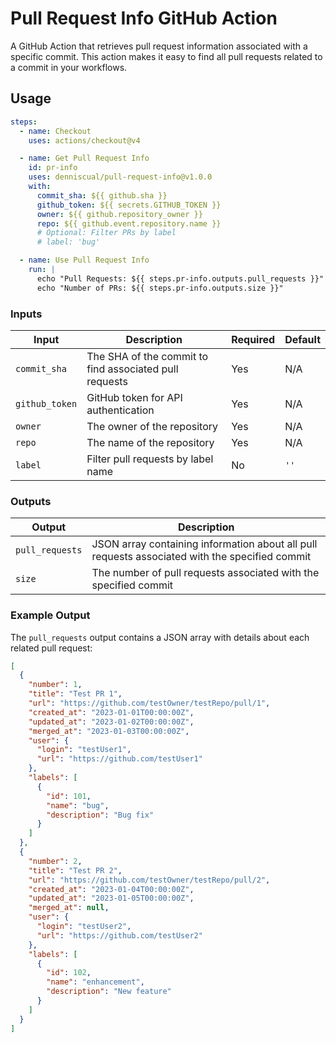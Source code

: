 # Pull Request Info GitHub Action

A GitHub Action that retrieves pull request information associated with a
specific commit. This action makes it easy to find all pull requests related to
a commit in your workflows.

## Usage

```yaml
steps:
  - name: Checkout
    uses: actions/checkout@v4

  - name: Get Pull Request Info
    id: pr-info
    uses: denniscual/pull-request-info@v1.0.0
    with:
      commit_sha: ${{ github.sha }}
      github_token: ${{ secrets.GITHUB_TOKEN }}
      owner: ${{ github.repository_owner }}
      repo: ${{ github.event.repository.name }}
      # Optional: Filter PRs by label
      # label: 'bug'

  - name: Use Pull Request Info
    run: |
      echo "Pull Requests: ${{ steps.pr-info.outputs.pull_requests }}"
      echo "Number of PRs: ${{ steps.pr-info.outputs.size }}"
```

### Inputs

| Input          | Description                                            | Required | Default |
| -------------- | ------------------------------------------------------ | -------- | ------- |
| `commit_sha`   | The SHA of the commit to find associated pull requests | Yes      | N/A     |
| `github_token` | GitHub token for API authentication                    | Yes      | N/A     |
| `owner`        | The owner of the repository                            | Yes      | N/A     |
| `repo`         | The name of the repository                             | Yes      | N/A     |
| `label`        | Filter pull requests by label name                     | No       | `''`    |

### Outputs

| Output          | Description                                                                                    |
| --------------- | ---------------------------------------------------------------------------------------------- |
| `pull_requests` | JSON array containing information about all pull requests associated with the specified commit |
| `size`          | The number of pull requests associated with the specified commit                               |

### Example Output

The `pull_requests` output contains a JSON array with details about each related
pull request:

```json
[
  {
    "number": 1,
    "title": "Test PR 1",
    "url": "https://github.com/testOwner/testRepo/pull/1",
    "created_at": "2023-01-01T00:00:00Z",
    "updated_at": "2023-01-02T00:00:00Z",
    "merged_at": "2023-01-03T00:00:00Z",
    "user": {
      "login": "testUser1",
      "url": "https://github.com/testUser1"
    },
    "labels": [
      {
        "id": 101,
        "name": "bug",
        "description": "Bug fix"
      }
    ]
  },
  {
    "number": 2,
    "title": "Test PR 2",
    "url": "https://github.com/testOwner/testRepo/pull/2",
    "created_at": "2023-01-04T00:00:00Z",
    "updated_at": "2023-01-05T00:00:00Z",
    "merged_at": null,
    "user": {
      "login": "testUser2",
      "url": "https://github.com/testUser2"
    },
    "labels": [
      {
        "id": 102,
        "name": "enhancement",
        "description": "New feature"
      }
    ]
  }
]
```
